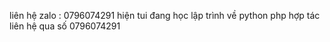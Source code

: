 liên hệ zalo : 0796074291
hiện tui đang học lập trình về python php 
hợp tác liên hệ qua số 0796074291
